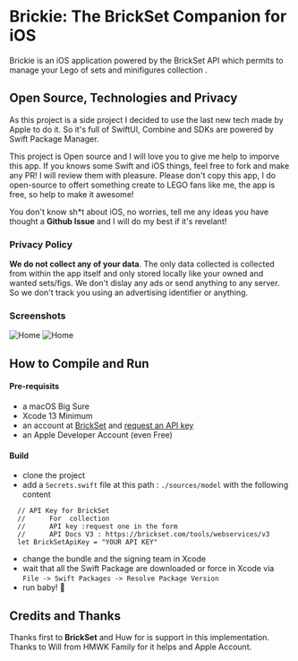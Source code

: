 # Brickie: The BrickSet Companion for iOS

Brickie is an iOS application powered by the BrickSet API which permits to manage your Lego of sets and minifigures collection . 

## Open Source, Technologies and Privacy

As this project is a side project I decided to use the last new tech made by Apple to do it. So it's full of SwiftUI, Combine and SDKs are powered by Swift Package Manager. 

This project is Open source and I will love you to give me help to imporve this app. If you knows some Swift and iOS things, feel free to fork and make any PR! I will review them with pleasure. 
Please don't copy this app, I do open-source to offert something create to LEGO fans like me, the app is free, so help to make it awesome! 

You don't know sh*t about iOS, no worries, tell me any ideas you have thought a **Github Issue** and I will do my best if it's revelant!

### Privacy Policy

**We do not collect any of your data**. The only data collected is collected from within the app itself and only stored locally like your owned and wanted sets/figs. 
We don't dislay any ads or send anything to any server. So we don't track you using an advertising identifier or anything. 

### Screenshots

![Home](https://www.dropbox.com/s/01rb1io6bh8f5e0/1%20-%20home.png?raw=1)
![Home](https://www.dropbox.com/s/xr5651otlmkma2y/2%20-%20set%20detail.png?raw=1)

## How to Compile and Run

#### Pre-requisits

- a macOS Big Sure 
- Xcode 13 Minimum
- an account at [BrickSet](https://brickset.com) and [request an API key](https://brickset.com/tools/webservices/v3)
- an Apple Developer Account (even Free) 

#### Build

- clone the project
- add a `Secrets.swift` file at this path : `./sources/model` with the following content

```
  // API Key for BrickSet
  //      For  collection
  //      API key :request one in the form
  //      API Docs V3 : https://brickset.com/tools/webservices/v3
  let BrickSetApiKey = "YOUR API KEY"
```

 - change the bundle and the signing team in Xcode
 - wait that all the Swift Package are downloaded or force in Xcode via `File -> Swift Packages -> Resolve Package Version`
 - run baby! 🦄
 
 
## Credits and Thanks

Thanks first to **BrickSet** and Huw for is support in this implementation. Thanks to Will from HMWK Family for it helps and Apple Account. 
